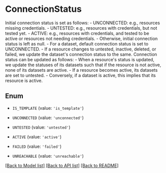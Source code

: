 # ConnectionStatus

Initial connection status is set as follows: - UNCONNECTED: e.g., resources missing credentials. - UNTESTED: e.g., resources with credentials, but not tested yet. - ACTIVE: e.g., resources with credentials, and tested to be active   or resources not needing credentials. - Otherwise, initial connection status is left as null. - For a dataset, default connection status is set to UNCONNECTED. - If a resource changes to untested, inactive, deleted, or failed, we update the dataset's connection status to the same.  Connection status can be updated as follows: - When a resource's status is updated, we update the statuses of its datasets   such that if the resource is not active, none of its datasets are active. - If a resource becomes active, its datasets are set to untested. - Conversely, if a dataset is active, this implies that its resource is active.

## Enum

* `IS_TEMPLATE` (value: `'is_template'`)

* `UNCONNECTED` (value: `'unconnected'`)

* `UNTESTED` (value: `'untested'`)

* `ACTIVE` (value: `'active'`)

* `FAILED` (value: `'failed'`)

* `UNREACHABLE` (value: `'unreachable'`)

[[Back to Model list]](../README.md#documentation-for-models) [[Back to API list]](../README.md#documentation-for-api-endpoints) [[Back to README]](../README.md)


